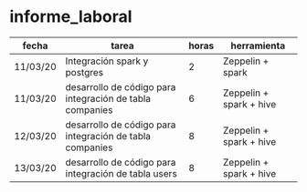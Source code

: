 # informe_laboral

| fecha | tarea | horas | herramienta |
| --- | --- | --- | --- |
| 11/03/20 | Integración spark y postgres | 2 | Zeppelin + spark |
| 11/03/20 | desarrollo de código para integración de tabla companies | 6 | Zeppelin + spark + hive |
| 12/03/20 | desarrollo de código para integración de tabla companies | 8 | Zeppelin + spark + hive |
| 13/03/20 | desarrollo de código para integración de tabla users | 8 | Zeppelin + spark + hive |
